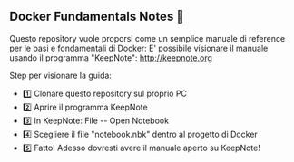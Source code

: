 ## Docker Fundamentals Notes 🐳


Questo repository vuole proporsi come un semplice manuale di reference per le basi e fondamentali di Docker:
E' possibile visionare il manuale usando il programma "KeepNote": http://keepnote.org

Step per visionare la guida:
- 1️⃣ Clonare questo repository sul proprio PC
- 2️⃣ Aprire il programma KeepNote
- 3️⃣ In KeepNote: File -- Open Notebook
- 4️⃣ Scegliere il file "notebook.nbk" dentro al progetto di Docker
- 5️⃣ Fatto! Adesso dovresti avere il manuale aperto su KeepNote!

